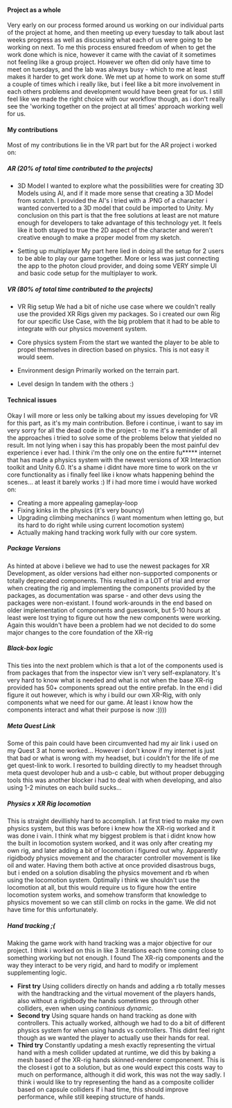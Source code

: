 #### Project as a whole
Very early on our process formed around us working on our individual parts of the project at home, and then meeting up every tuesday to talk about last weeks progress as well as discussing what each of us were going to be working on next.
To me this process ensured freedom of when to get the work done which is nice, however it came with the caviat of it sometimes not feeling like a group project. However we often did only have time to meet on tuesdays, and the lab was always busy - which to me at least makes it harder to get work done.
We met up at home to work on some stuff a couple of times which i really like, but i feel like a bit more involvement in each others problems and development would have been great for us.
I still feel like we made the right choice with our workflow though, as i don't really see the 'working together on the project at all times' approach working well for us.

#### My contributions
Most of my contributions lie in the VR part but for the AR project i worked on:

##### AR (20% of total time contributed to the projects)
- 3D Model
I wanted to explore what the possibilities were for creating 3D Models using AI, and if it made more sense that creating a 3D Model from scratch. I provided the AI's i tried with a .PNG of a character i wanted converted to a 3D model that could be imported to Unity. My conclusion on this part is that the free solutions at least are not mature enough for developers to take advantage of this technology yet. It feels like it both stayed to true the 2D aspect of the character and weren't creative enough to make a proper model from my sketch.

- Setting up multiplayer
My part here lied in doing all the setup for 2 users to be able to play our game together. More or less was just connecting the app to the photon cloud provider, and doing some VERY simple UI and basic code setup for the multiplayer to work.

##### VR (80% of total time contributed to the projects)
- VR Rig setup
We had a bit of niche use case where we couldn't really use the provided XR Rigs given my packages. So i created our own Rig for our specific Use Case, with the big problem that it had to be able to integrate with our physics movement system.

- Core physics system
From the start we wanted the player to be able to propel themselves in direction based on physics. This is not easy it would seem.

- Environment design
Primarily worked on the terrain part.

- Level design
In tandem with the others :)

#### Technical issues
Okay I will more or less only be talking about my issues developing for VR for this part, as it's my main contribution.
Before i continue, i want to say im very sorry for all the dead code in the project - to me it's a reminder of all the approaches i tried to solve some of the problems below that yielded no result. 
Im not lying when i say this has propably been the most painful dev experience i ever had. I think i'm the only one on the entire fu***** internet that has made a physics system with the newest versions of XR Interaction toolkit and Unity 6.0.
It's a shame i didnt have more time to work on the vr core functionality as i finally feel like i know whats happening behind the scenes... at least it barely works :) 
If i had more time i would have worked on:
- Creating a more appealing gameplay-loop
- Fixing kinks in the physics (it's very bouncy)
- Upgrading climbing mechanincs (i want momentum when letting go, but its hard to do right while using current locomotion system)
- Actually making hand tracking work fully with our core system.

##### Package Versions
As hinted at above i believe we had to use the newest packages for XR Development, as older versions had either non-supported components or totally deprecated components. This resulted in a LOT of trial and error when creating the rig and implementing the components provided by the packages, as documentation was sparse - and other devs using the packages were non-existant. I found work-arounds in the end based on older implementation of components and guesswork, but 5-10 hours at least were lost trying to figure out how the new components were working. Again this wouldn't have been a problem had we not decided to do some major changes to the core foundation of the XR-rig

##### Black-box logic
This ties into the next problem which is that a lot of the components used is from packages that from the inspector view isn't very self-explanatory. It's very hard to know what is needed and what is not when the base XR-rig provided has 50+ components spread out the entire prefab. In the end i did figure it out however, which is why i build our own XR-Rig, with only components what we need for our game. At least i know how the components interact and what their purpose is now :)))) 

##### Meta Quest Link
Some of this pain could have been circumvented had my air link i used on my Quest 3 at home worked... However i don't know if my internet is just that bad or what is wrong with my headset, but i couldn't for the life of me get quest-link to work. I resorted to building directly to my headset through meta quest devoloper hub and a usb-c cable, but without proper debugging tools this was another blocker i had to deal with when developing, and also using 1-2 minutes on each build sucks...

##### Physics x XR Rig locomotion
This is straight devillishly hard to accomplish. I at first tried to make my own physics system, but this was before i knew how the XR-rig worked and it was done i vain. I think what my biggest problem is that i didnt know how the built in locomotion system worked, and it was only after creating my own rig, and later adding a bit of locomotion i figured out why. Apparently rigidbody physics movement and the character controller movement is like oil and water. Having them both active at once provided disastrous bugs, but i ended on a solution disabling the physics movement and rb when using the locomotion system. Optimally i think we shouldn't use the locomotion at all, but this would require us to figure how the entire locomotion system works, and somehow transform that knowledge to physics movement so we can still climb on rocks in the game. We did not have time for this unfortunately.

##### Hand tracking ;(
Making the game work with hand tracking was a major objective for our project. I think i worked on this in like 3 iterations each time coming close to something working but not enough. I found The XR-rig components and the way they interact to be very rigid, and hard to modify or implement supplementing logic. 
- **First try** Using colliders directly on hands and adding a rb totally messes with the handtracking and the virtual movement of the players hands, also without a rigidbody the hands sometimes go through other colliders, even when using _continious dynamic_.
- **Second try** Using square hands on hand tracking as done with controllers. This actually worked, although we had to do a bit of different physics system for when using hands vs controllers. This didnt feel right though as we wanted the player to actually use their hands for real.
- **Third try** Constantly updating a mesh exactly representing the virtual hand with a mesh collider updated at runtime, we did this by baking a mesh based of the XR-rig hands skinned-renderer componenent. This is the closest i got to a solution, but as one would expect this costs way to much on performance, although it did work, this was not the way sadly. I think i would like to try representing the hand as a composite collider based on capsule colliders if i had time, this should improve performance, while still keeping structure of hands.
